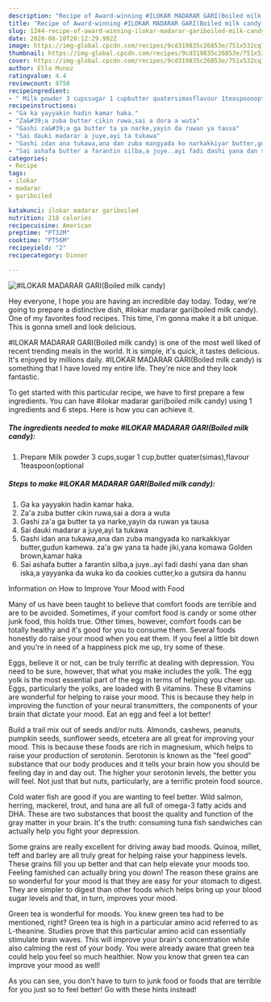 ```yaml
---
description: "Recipe of Award-winning #ILOKAR MADARAR GARI(Boiled milk candy)"
title: "Recipe of Award-winning #ILOKAR MADARAR GARI(Boiled milk candy)"
slug: 1244-recipe-of-award-winning-ilokar-madarar-gariboiled-milk-candy
date: 2020-08-10T20:12:29.992Z
image: https://img-global.cpcdn.com/recipes/9cd319835c26853e/751x532cq70/ilokar-madarar-gariboiled-milk-candy-recipe-main-photo.jpg
thumbnail: https://img-global.cpcdn.com/recipes/9cd319835c26853e/751x532cq70/ilokar-madarar-gariboiled-milk-candy-recipe-main-photo.jpg
cover: https://img-global.cpcdn.com/recipes/9cd319835c26853e/751x532cq70/ilokar-madarar-gariboiled-milk-candy-recipe-main-photo.jpg
author: Ella Munoz
ratingvalue: 4.4
reviewcount: 9750
recipeingredient:
- " Milk powder 3 cupssugar 1 cupbutter quatersimasflavour 1teaspoonoptional"
recipeinstructions:
- "Ga ka yayyakin hadin kamar haka."
- "Za&#39;a zuba butter cikin ruwa,sai a dora a wuta"
- "Gashi za&#39;a ga butter ta ya narke,yayin da ruwan ya tausa"
- "Sai dauki madarar a juye,ayi ta tukawa"
- "Gashi idan ana tukawa,ana dan zuba mangyada ko narkakkiyar butter,gudun kamewa. za&#39;a gw yana ta hade jiki,yana komawa Golden brown,kamar haka"
- "Sai ashafa butter a farantin silba,a juye..ayi fadi dashi yana dan shan iska,a yayyanka da wuka ko da cookies cutter,ko a gutsira da hannu"
categories:
- Recipe
tags:
- ilokar
- madarar
- gariboiled

katakunci: ilokar madarar gariboiled 
nutrition: 218 calories
recipecuisine: American
preptime: "PT32M"
cooktime: "PT56M"
recipeyield: "2"
recipecategory: Dinner

---
```



![#ILOKAR MADARAR GARI(Boiled milk candy)](https://img-global.cpcdn.com/recipes/9cd319835c26853e/751x532cq70/ilokar-madarar-gariboiled-milk-candy-recipe-main-photo.jpg)

Hey everyone, I hope you are having an incredible day today. Today, we're going to prepare a distinctive dish, #ilokar madarar gari(boiled milk candy). One of my favorites food recipes. This time, I'm gonna make it a bit unique. This is gonna smell and look delicious.



#ILOKAR MADARAR GARI(Boiled milk candy) is one of the most well liked of recent trending meals in the world. It is simple, it's quick, it tastes delicious. It's enjoyed by millions daily. #ILOKAR MADARAR GARI(Boiled milk candy) is something that I have loved my entire life. They're nice and they look fantastic.


To get started with this particular recipe, we have to first prepare a few ingredients. You can have #ilokar madarar gari(boiled milk candy) using 1 ingredients and 6 steps. Here is how you can achieve it.

<!--inarticleads1-->

##### The ingredients needed to make #ILOKAR MADARAR GARI(Boiled milk candy):

1. Prepare  Milk powder 3 cups,sugar 1 cup,butter quater(simas),flavour 1teaspoon(optional




<!--inarticleads2-->

##### Steps to make #ILOKAR MADARAR GARI(Boiled milk candy):

1. Ga ka yayyakin hadin kamar haka.
1. Za&#39;a zuba butter cikin ruwa,sai a dora a wuta
1. Gashi za&#39;a ga butter ta ya narke,yayin da ruwan ya tausa
1. Sai dauki madarar a juye,ayi ta tukawa
1. Gashi idan ana tukawa,ana dan zuba mangyada ko narkakkiyar butter,gudun kamewa. za&#39;a gw yana ta hade jiki,yana komawa Golden brown,kamar haka
1. Sai ashafa butter a farantin silba,a juye..ayi fadi dashi yana dan shan iska,a yayyanka da wuka ko da cookies cutter,ko a gutsira da hannu




Information on How to Improve Your Mood with Food


Many of us have been taught to believe that comfort foods are terrible and are to be avoided. Sometimes, if your comfort food is candy or some other junk food, this holds true. Other times, however, comfort foods can be totally healthy and it's good for you to consume them. Several foods honestly do raise your mood when you eat them. If you feel a little bit down and you're in need of a happiness pick me up, try some of these.

Eggs, believe it or not, can be truly terrific at dealing with depression. You need to be sure, however, that what you make includes the yolk. The egg yolk is the most essential part of the egg in terms of helping you cheer up. Eggs, particularly the yolks, are loaded with B vitamins. These B vitamins are wonderful for helping to raise your mood. This is because they help in improving the function of your neural transmitters, the components of your brain that dictate your mood. Eat an egg and feel a lot better!

Build a trail mix out of seeds and/or nuts. Almonds, cashews, peanuts, pumpkin seeds, sunflower seeds, etcetera are all great for improving your mood. This is because these foods are rich in magnesium, which helps to raise your production of serotonin. Serotonin is known as the "feel good" substance that our body produces and it tells your brain how you should be feeling day in and day out. The higher your serotonin levels, the better you will feel. Not just that but nuts, particularly, are a terrific protein food source.

Cold water fish are good if you are wanting to feel better. Wild salmon, herring, mackerel, trout, and tuna are all full of omega-3 fatty acids and DHA. These are two substances that boost the quality and function of the gray matter in your brain. It's the truth: consuming tuna fish sandwiches can actually help you fight your depression. 

Some grains are really excellent for driving away bad moods. Quinoa, millet, teff and barley are all truly great for helping raise your happiness levels. These grains fill you up better and that can help elevate your moods too. Feeling famished can actually bring you down! The reason these grains are so wonderful for your mood is that they are easy for your stomach to digest. They are simpler to digest than other foods which helps bring up your blood sugar levels and that, in turn, improves your mood.

Green tea is wonderful for moods. You knew green tea had to be mentioned, right? Green tea is high in a particular amino acid referred to as L-theanine. Studies prove that this particular amino acid can essentially stimulate brain waves. This will improve your brain's concentration while also calming the rest of your body. You were already aware that green tea could help you feel so much healthier. Now you know that green tea can improve your mood as well!

As you can see, you don't have to turn to junk food or foods that are terrible for you just so to feel better! Go  with  these hints  instead!


